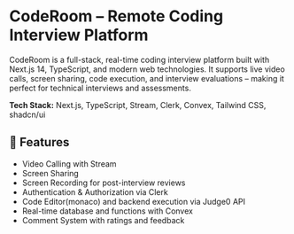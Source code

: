# CodeRoom – Remote Coding Interview Platform

CodeRoom is a full-stack, real-time coding interview platform built with Next.js 14, TypeScript, and modern web technologies. It supports live video calls, screen sharing, code execution, and interview evaluations – making it perfect for technical interviews and assessments.


**Tech Stack:** Next.js, TypeScript, Stream, Clerk, Convex, Tailwind CSS, shadcn/ui

## 🚀 Features

- Video Calling with Stream  
- Screen Sharing  
- Screen Recording for post-interview reviews  
- Authentication & Authorization via Clerk  
- Code Editor(monaco) and backend execution via Judge0 API
- Real-time database and functions with Convex  
- Comment System with ratings and feedback  
